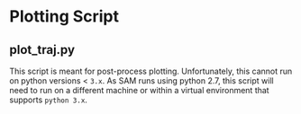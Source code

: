 # Plotting Script

## plot_traj.py

This script is meant for post-process plotting. Unfortunately, this cannot run on python versions < ```3.x```. As SAM runs using python 2.7, this script will need to run on a different machine or within a virtual environment that supports ```python 3.x```.